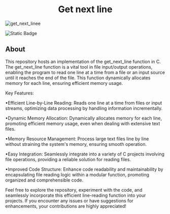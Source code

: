<h1 align="center"> Get next line </h1>

![get_next_linee](https://github.com/debsalbornoz/get_next_line/assets/119970138/ad029c4d-5e6b-4afb-b3a3-a97f4fe6bc97)

<img alt="Static Badge" src="https://img.shields.io/badge/Status-Finished-green">

<h2>About</h2>
This repository hosts an implementation of the get_next_line function in C. The get_next_line function is a vital tool in file input/output operations, enabling the program to read one line at a time from a file or an input source until it reaches the end of the file. This function dynamically allocates memory for each line, ensuring efficient memory usage.


Key Features:

•Efficient Line-by-Line Reading: Reads one line at a time from files or input streams, optimizing data processing by handling information incrementally.

•Dynamic Memory Allocation: Dynamically allocates memory for each line, promoting efficient memory usage, even when dealing with extensive text files.

•Memory Resource Management: Process large text files line by line without straining the system's memory, ensuring smooth operation.

•Easy Integration: Seamlessly integrate into a variety of C projects involving file operations, providing a reliable solution for reading files.

•Improved Code Structure: Enhance code readability and maintainability by encapsulating file reading logic within a modular function, promoting organized and comprehensible code.

Feel free to explore the repository, experiment with the code, and seamlessly incorporate this efficient line-reading function into your projects. If you encounter any issues or have suggestions for enhancements, your contributions are highly appreciated!
